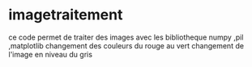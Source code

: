 # imagetraitement
ce code permet de traiter des images avec les bibliotheque numpy ,pil ,matplotlib
changement des couleurs du rouge au vert
changement de l'image en niveau du gris
